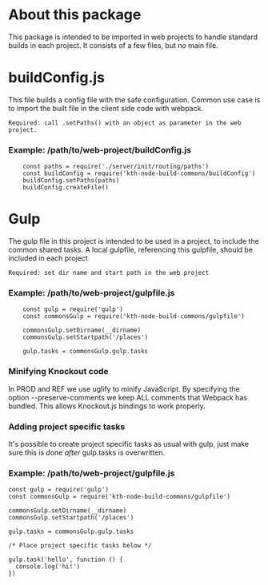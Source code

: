 # About this package
This package is intended to be imported in web projects to handle standard builds in each project. It consists of a few files, but no main file.

# buildConfig.js
This file builds a config file with the safe configuration.
Common use case is to import the built file in the client side code with webpack.

`Required: call .setPaths() with an object as parameter in the web project.`

### Example: /path/to/web-project/buildConfig.js
```
	const paths = require('./server/init/routing/paths')
	const buildConfig = require('kth-node-build-commons/buildConfig')
	buildConfig.setPaths(paths)
	buildConfig.createFile()
```


# Gulp
The gulp file in this project is intended to be used in a project, to include the common shared tasks. A local gulpfile, referencing this gulpfile, should be included in each project

`Required: set dir name and start path in the web project`

### Example: /path/to/web-project/gulpfile.js
```
	const gulp = require('gulp')
	const commonsGulp = require('kth-node-build-commons/gulpfile')

	commonsGulp.setDirname(__dirname)
	commonsGulp.setStartpath('/places')

	gulp.tasks = commonsGulp.gulp.tasks
```

### Minifying Knockout code
In PROD and REF we use uglify to minify JavaScript. By specifying the option --preserve-comments we keep ALL comments that
Webpack has bundled. This allows Knockout.js bindings to work properly.

### Adding project specific tasks

It's possible to create project specific tasks as usual with gulp, just make sure this is done _after_ gulp.tasks is overwritten.

### Example: /path/to/web-project/gulpfile.js

```
const gulp = require('gulp')
const commonsGulp = require('kth-node-build-commons/gulpfile')

commonsGulp.setDirname(__dirname)
commonsGulp.setStartpath('/places')

gulp.tasks = commonsGulp.gulp.tasks

/* Place project specific tasks below */

gulp.task('hello', function () {
  console.log('hi!')
})

```
